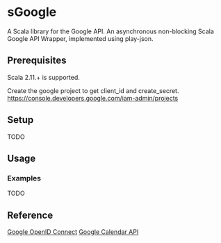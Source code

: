 # sGoogle

A Scala library for the Google API.
An asynchronous non-blocking Scala Google API Wrapper,
implemented using play-json.

## Prerequisites

Scala 2.11.+ is supported.


Create the google project to get client_id and create_secret.
https://console.developers.google.com/iam-admin/projects

## Setup

TODO

## Usage

### Examples

TODO

## Reference

[Google OpenID Connect](https://developers.google.com/identity/protocols/OpenIDConnect)
[Google Calendar API](https://developers.google.com/google-apps/calendar/v3/reference/)
